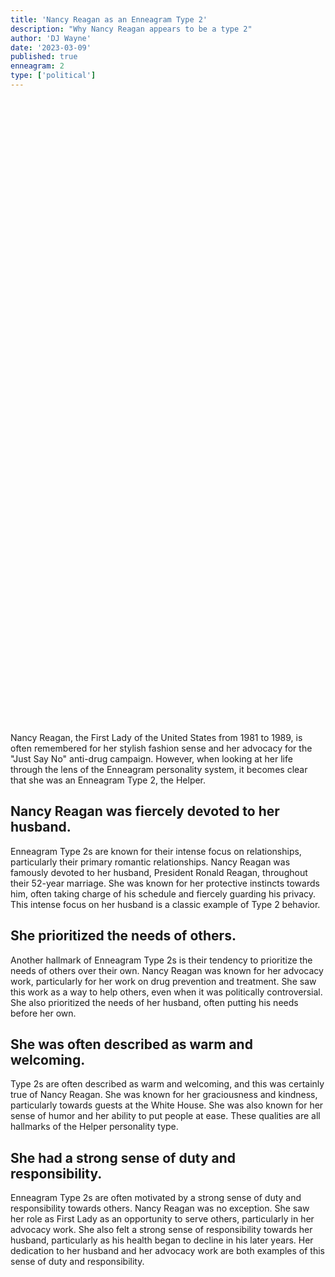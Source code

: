 ```yaml
---
title: 'Nancy Reagan as an Enneagram Type 2'
description: "Why Nancy Reagan appears to be a type 2"
author: 'DJ Wayne'
date: '2023-03-09'
published: true
enneagram: 2
type: ['political']
---
```


<script>
	import  PopCard  from "../../lib/components/atoms/PopCard.svelte";
</script> 
<div
	style="display: flex;
    justify-content: center;
	height: 100vh;
	max-height: 1000px;"
>
	<PopCard
		image={`/types/2s/${'Nancy_Reagan'}.webp`}
		showIcon={false}
		text="Nancy Reagan"
		subtext=""
	/>
</div>

Nancy Reagan, the First Lady of the United States from 1981 to 1989, is often remembered for her stylish fashion sense and her advocacy for the "Just Say No" anti-drug campaign. However, when looking at her life through the lens of the Enneagram personality system, it becomes clear that she was an Enneagram Type 2, the Helper.

## Nancy Reagan was fiercely devoted to her husband.
Enneagram Type 2s are known for their intense focus on relationships, particularly their primary romantic relationships. Nancy Reagan was famously devoted to her husband, President Ronald Reagan, throughout their 52-year marriage. She was known for her protective instincts towards him, often taking charge of his schedule and fiercely guarding his privacy. This intense focus on her husband is a classic example of Type 2 behavior.

## She prioritized the needs of others.
Another hallmark of Enneagram Type 2s is their tendency to prioritize the needs of others over their own. Nancy Reagan was known for her advocacy work, particularly for her work on drug prevention and treatment. She saw this work as a way to help others, even when it was politically controversial. She also prioritized the needs of her husband, often putting his needs before her own.

## She was often described as warm and welcoming.
Type 2s are often described as warm and welcoming, and this was certainly true of Nancy Reagan. She was known for her graciousness and kindness, particularly towards guests at the White House. She was also known for her sense of humor and her ability to put people at ease. These qualities are all hallmarks of the Helper personality type.

## She had a strong sense of duty and responsibility.
Enneagram Type 2s are often motivated by a strong sense of duty and responsibility towards others. Nancy Reagan was no exception. She saw her role as First Lady as an opportunity to serve others, particularly in her advocacy work. She also felt a strong sense of responsibility towards her husband, particularly as his health began to decline in his later years. Her dedication to her husband and her advocacy work are both examples of this sense of duty and responsibility.
